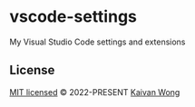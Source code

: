 # vscode-settings

My Visual Studio Code settings and extensions

## License

[MIT licensed](./LICENSE) © 2022-PRESENT [Kaivan Wong](https://github.com/kaivanwong)
